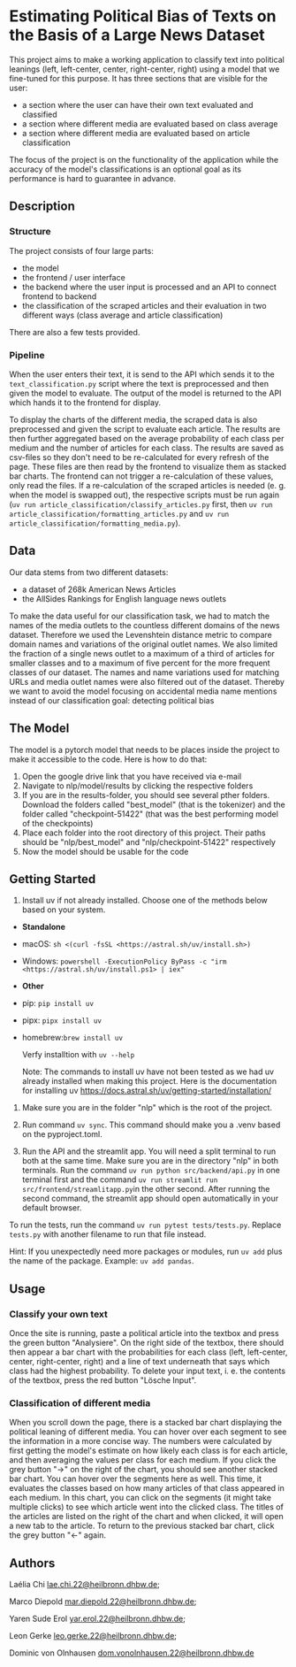 # Estimating Political Bias of Texts on the Basis of a Large News Dataset

This project aims to make a working application to classify text into political leanings (left, left-center, center, right-center, right) using a model that we fine-tuned for this purpose. It has three sections that are visible for the user:

- a section where the user can have their own text evaluated and classified
- a section where different media are evaluated based on class average
- a section where different media are evaluated based on article classification

The focus of the project is on the functionality of the application while the accuracy of the model's classifications is an optional goal as its performance is hard to guarantee in advance.

## Description

### Structure

The project consists of four large parts:

- the model
- the frontend / user interface
- the backend where the user input is processed and an API to connect frontend to backend
- the classification of the scraped articles and their evaluation in two different ways (class average and article classification)

There are also a few tests provided.

### Pipeline

When the user enters their text, it is send to the API which sends it to the `text_classification.py` script where the text is preprocessed and then given the model to evaluate. The output of the model is returned to the API which hands it to the frontend for display.

To display the charts of the different media, the scraped data is also preprocessed and given the script to evaluate each article. The results are then further aggregated based on the average probability of each class per medium and the number of articles for each class. The results are saved as csv-files so they don't need to be re-calculated for every refresh of the page. These files are then read by the frontend to visualize them as stacked bar charts. The frontend can not trigger a re-calculation of these values, only read the files. If a re-calculation of the scraped articles is needed (e. g. when the model is swapped out), the respective scripts must be run again (`uv run article_classification/classify_articles.py` first, then `uv run article_classification/formatting_articles.py` and `uv run article_classification/formatting_media.py`).

## Data

Our data stems from two different datasets:

- a dataset of 268k American News Articles
- the AllSides Rankings for English language news outlets

To make the data useful for our classification task, we had to match the names of the media outlets to the countless different domains of the news dataset.
Therefore we used the Levenshtein distance metric to compare domain names and variations of the original outlet names.
We also limited the fraction of a single news outlet to a maximum of a third of articles for smaller classes and to a maximum of five percent for the more frequent classes of our dataset.
The names and name variations used for matching URLs and media outlet names were also filtered out of the dataset.
Thereby we want to avoid the model focusing on accidental media name mentions instead of our classification goal: detecting political bias

## The Model

The model is a pytorch model that needs to be places inside the project to make it accessible to the code. Here is how to do that:

1. Open the google drive link that you have received via e-mail
1. Navigate to nlp/model/results by clicking the respective folders
1. If you are in the results-folder, you should see several pther folders. Download the folders called "best_model" (that is the tokenizer) and the folder called "checkpoint-51422" (that was the best performing model of the checkpoints)
1. Place each folder into the root directory of this project. Their paths should be "nlp/best_model" and "nlp/checkpoint-51422" respectively
1. Now the model should be usable for the code

## Getting Started

1. Install uv if not already installed. Choose one of the methods below based on your system.

- **Standalone**
- macOS: `sh <(curl -fsSL <https://astral.sh/uv/install.sh>)`
- Windows: `powershell -ExecutionPolicy ByPass -c "irm <https://astral.sh/uv/install.ps1> | iex"`

- **Other**
- pip: `pip install uv`
- pipx: `pipx install uv`
- homebrew:`brew install uv`

  Verfy installtion with `uv --help`

  Note: The commands to install uv have not been tested as we had uv already installed when making this project. Here is the documentation for installing uv <https://docs.astral.sh/uv/getting-started/installation/>

1. Make sure you are in the folder "nlp" which is the root of the project.

1. Run command `uv sync`. This command should make you a .venv based on the pyproject.toml.

1. Run the API and the streamlit app. You will need a split terminal to run both at the same time. Make sure you are in the directory "nlp" in both terminals. Run the command `uv run python src/backend/api.py` in one terminal first and the command `uv run streamlit run src/frontend/streamlitapp.py`in the other second. After running the second command, the streamlit app should open automatically in your default browser.

To run the tests, run the command `uv run pytest tests/tests.py`. Replace `tests.py` with another filename to run that file instead.

Hint: If you unexpectedly need more packages or modules, run `uv add` plus the name of the package. Example: `uv add pandas`.

## Usage

### Classify your own text

Once the site is running, paste a political article into the textbox and press the green button "Analysiere". On the right side of the textbox, there should then appear a bar chart with the probabilities for each class (left, left-center, center, right-center, right) and a line of text underneath that says which class had the highest probability. To delete your input text, i. e. the contents of the textbox, press the red button "Lösche Input".

### Classification of different media

When you scroll down the page, there is a stacked bar chart displaying the political leaning of different media. You can hover over each segment to see the information in a more concise way. The numbers were calculated by first getting the model's estimate on how likely each class is for each article, and then averaging the values per class for each medium. If you click the grey button "->" on the right of the chart, you should see another stacked bar chart. You can hover over the segments here as well. This time, it evaluates the classes based on how many articles of that class appeared in each medium. In this chart, you can click on the segments (it might take multiple clicks) to see which article went into the clicked class. The titles of the articles are listed on the right of the chart and when clicked, it will open a new tab to the article. To return to the previous stacked bar chart, click the grey button "<-" again.

## Authors

Laélia Chi <lae.chi.22@heilbronn.dhbw.de>;

Marco Diepold <mar.diepold.22@heilbronn.dhbw.de>;

Yaren Sude Erol <yar.erol.22@heilbronn.dhbw.de>;

Leon Gerke <leo.gerke.22@heilbronn.dhbw.de>;

Dominic von Olnhausen <dom.vonolnhausen.22@heilbronn.dhbw.de>

